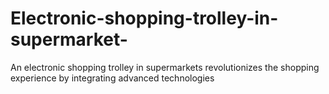 # Electronic-shopping-trolley-in-supermarket-
An electronic shopping trolley in supermarkets revolutionizes the shopping experience by integrating advanced technologies
